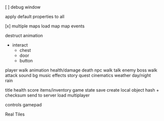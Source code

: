 [ ] debug window

apply default properties to all

[x] multiple maps
    load map
    map events

destruct animation

- interact
    * chest
    * door
    * button

player
    walk animation
    health/damage
    death
npc
    walk
    talk
enemy
    boss
    walk
    attack
sound
    bg music
    effects
story
    quest
    cinematics
weather
    day/night
    rain

title
health
score
items/inventory
game state
    save
        create local object
        hash + checksum
        send to server
    load
multiplayer

controls
    gamepad


Real Tiles